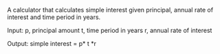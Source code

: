 A calculator that calculates simple interest given principal, annual rate of interest and time period in years. 

Input: 
  p, principal amount
  t, time period in years
  r, annual rate of interest
  
Output:
  simple interest = p* t *r
